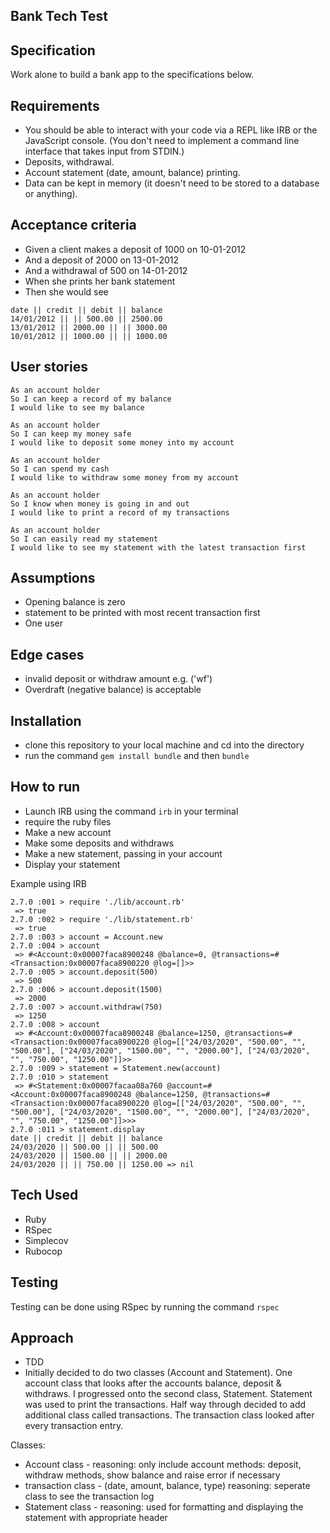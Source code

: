 ## Bank Tech Test ##

## Specification ##
Work alone to build a bank app to the specifications below.

Requirements
----

- You should be able to interact with your code via a REPL like IRB or the JavaScript console. (You don't need to implement a command line interface that takes input from STDIN.)
- Deposits, withdrawal.
- Account statement (date, amount, balance) printing.
- Data can be kept in memory (it doesn't need to be stored to a database or anything).


Acceptance criteria
---

- Given a client makes a deposit of 1000 on 10-01-2012
- And a deposit of 2000 on 13-01-2012
- And a withdrawal of 500 on 14-01-2012
- When she prints her bank statement
- Then she would see

```
date || credit || debit || balance
14/01/2012 || || 500.00 || 2500.00
13/01/2012 || 2000.00 || || 3000.00
10/01/2012 || 1000.00 || || 1000.00
```

User stories
---
``` 
As an account holder
So I can keep a record of my balance
I would like to see my balance 

As an account holder
So I can keep my money safe
I would like to deposit some money into my account

As an account holder
So I can spend my cash
I would like to withdraw some money from my account

As an account holder
So I know when money is going in and out 
I would like to print a record of my transactions

As an account holder
So I can easily read my statement 
I would like to see my statement with the latest transaction first
```

Assumptions
---

- Opening balance is zero
- statement to be printed with most recent transaction first 
- One user 

Edge cases
---
- invalid deposit or withdraw amount e.g. ('wf')
- Overdraft (negative balance) is acceptable

Installation
---

- clone this repository to your local machine and cd into the directory 
- run the command `gem install bundle` and then `bundle`

How to run
---
- Launch IRB using the command `irb` in your terminal
- require the ruby files
- Make a new account
- Make some deposits and withdraws
- Make a new statement, passing in your account
- Display your statement

Example using IRB
```
2.7.0 :001 > require './lib/account.rb'
 => true 
2.7.0 :002 > require './lib/statement.rb'
 => true 
2.7.0 :003 > account = Account.new
2.7.0 :004 > account
 => #<Account:0x00007faca8900248 @balance=0, @transactions=#<Transaction:0x00007faca8900220 @log=[]>> 
2.7.0 :005 > account.deposit(500)
 => 500 
2.7.0 :006 > account.deposit(1500)
 => 2000 
2.7.0 :007 > account.withdraw(750)
 => 1250 
2.7.0 :008 > account
 => #<Account:0x00007faca8900248 @balance=1250, @transactions=#<Transaction:0x00007faca8900220 @log=[["24/03/2020", "500.00", "", "500.00"], ["24/03/2020", "1500.00", "", "2000.00"], ["24/03/2020", "", "750.00", "1250.00"]]>> 
2.7.0 :009 > statement = Statement.new(account)
2.7.0 :010 > statement
 => #<Statement:0x00007facaa08a760 @account=#<Account:0x00007faca8900248 @balance=1250, @transactions=#<Transaction:0x00007faca8900220 @log=[["24/03/2020", "500.00", "", "500.00"], ["24/03/2020", "1500.00", "", "2000.00"], ["24/03/2020", "", "750.00", "1250.00"]]>>> 
2.7.0 :011 > statement.display
date || credit || debit || balance
24/03/2020 || 500.00 || || 500.00
24/03/2020 || 1500.00 || || 2000.00
24/03/2020 || || 750.00 || 1250.00 => nil
```
Tech Used
---
- Ruby
- RSpec
- Simplecov
- Rubocop

Testing
---
Testing can be done using RSpec by running the command `rspec`

Approach
---
- TDD
- Initially decided to do two classes (Account and Statement). One account class that looks after the accounts balance, deposit & withdraws. I progressed onto the second class, Statement. Statement was used to print the transactions. Half way through decided to add additional class called transactions. The transaction class looked after every transaction entry.

Classes:
  - Account class - reasoning: only include account methods:  deposit, withdraw methods, show balance and raise error if necessary 
  - transaction class - (date, amount, balance, type) reasoning: seperate class to see the transaction log 
  - Statement class - reasoning: used for formatting and displaying the statement with appropriate header




